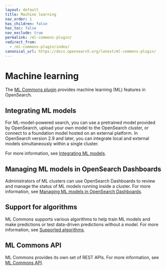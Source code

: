 ```yaml
---
layout: default
title: Machine learning
nav_order: 1
has_children: false
has_toc: false
nav_exclude: true
permalink: /ml-commons-plugin/
redirect_from: 
  - /ml-commons-plugin/index/
canonical_url: https://docs.opensearch.org/latest/ml-commons-plugin/
---
```


# Machine learning

The [ML Commons plugin](https://github.com/opensearch-project/ml-commons/) provides machine learning (ML) features in OpenSearch. 

## Integrating ML models

For ML-model-powered search, you can use a pretrained model provided by OpenSearch, upload your own model to the OpenSearch cluster, or connect to a foundation model hosted on an external platform. In OpenSearch version 2.9 and later, you can integrate local and external models simultaneously within a single cluster.

For more information, see [Integrating ML models]({{site.url}}{{site.baseurl}}/ml-commons-plugin/integrating-ml-models/).

## Managing ML models in OpenSearch Dashboards

Administrators of ML clusters can use OpenSearch Dashboards to review and manage the status of ML models running inside a cluster. For more information, see [Managing ML models in OpenSearch Dashboards]({{site.url}}{{site.baseurl}}/ml-commons-plugin/ml-dashboard/).

## Support for algorithms

ML Commons supports various algorithms to help train ML models and make predictions or test data-driven predictions without a model. For more information, see [Supported algorithms]({{site.url}}{{site.baseurl}}/ml-commons-plugin/algorithms/).

## ML Commons API

ML Commons provides its own set of REST APIs. For more information, see [ML Commons API]({{site.url}}{{site.baseurl}}/ml-commons-plugin/api/index/). 